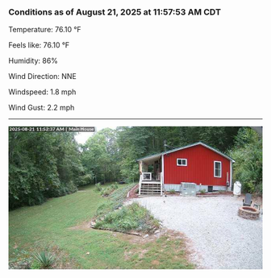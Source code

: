 ### Conditions as of August 21, 2025 at 11:57:53 AM CDT 

Temperature: 76.10 &deg;F

Feels like: 76.10 &deg;F

Humidity: 86%

Wind Direction: NNE

Windspeed: 1.8 mph

Wind Gust: 2.2 mph

---

<img src="./images/latest.jpeg"/>

